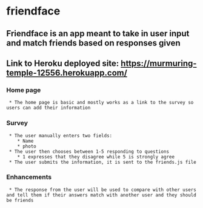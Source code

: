 # friendface

## **Friendface is an app meant to take in user input and match friends based on responses given**

## **Link to Heroku deployed site: https://murmuring-temple-12556.herokuapp.com/**
### **Home page**
     * The home page is basic and mostly works as a link to the survey so users can add their information

### **Survey**
     * The user manually enters two fields:
        * Name
        * photo
     * The user then chooses between 1-5 responding to questions
        * 1 expresses that they disagree while 5 is strongly agree
     * The user submits the information, it is sent to the friends.js file
### **Enhancements**
     * The response from the user will be used to compare with other users and tell them if their answers match with another user and they should be friends
